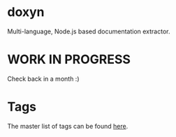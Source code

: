 # doxyn

Multi-language, Node.js based documentation extractor.

# WORK IN PROGRESS

Check back in a month :)

# Tags

The master list of tags can be found [here](Tags.md).
